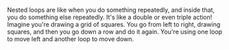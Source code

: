 Nested loops are like when you do something repeatedly, and inside that, you do something else repeatedly. It's like a double or even triple action!
Imagine you're drawing a grid of squares. You go from left to right, drawing squares, and then you go down a row and do it again. You're using one loop to move left and another loop to move down.
